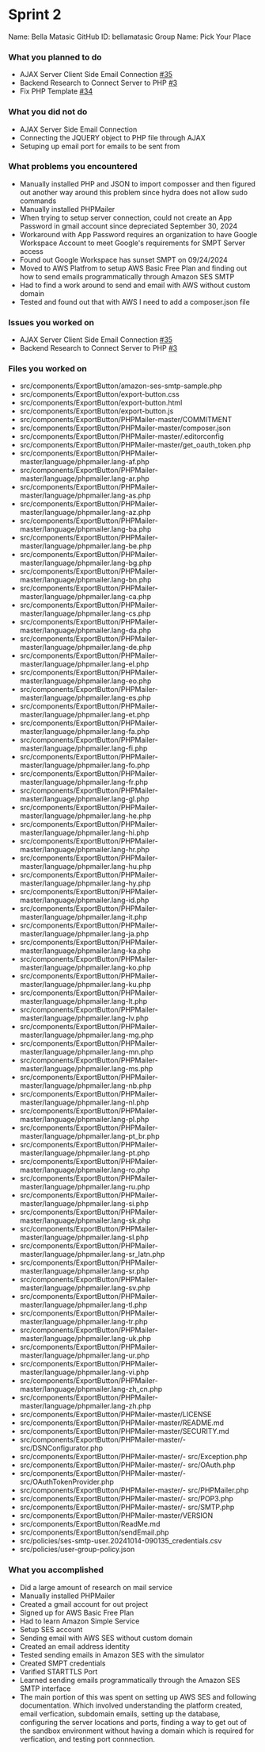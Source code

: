 # Sprint 2

Name: Bella Matasic
GitHub ID: bellamatasic
Group Name: Pick Your Place

### What you planned to do

- AJAX Server Client Side Email Connection [#35](https://github.com/utk-cs340-fall24/Pick-Your-Place/issues/35)
- Backend Research to Connect Server to PHP [#3](https://github.com/utk-cs340-fall24/Pick-Your-Place/issues/3)
- Fix PHP Template [#34](https://github.com/utk-cs340-fall24/Pick-Your-Place/issues/34)

### What you did not do

- AJAX Server Side Email Connection
- Connecting the JQUERY object to PHP file through AJAX
- Setuping up email port for emails to be sent from

### What problems you encountered

- Manually installed PHP and JSON to import composser and then figured out another way around this problem since hydra does not allow sudo commands
- Manually installed PHPMailer
- When trying to setup server connection, could not create an App Password in gmail account since depreciated September 30, 2024
- Workaround with App Password requires an organization to have Google Workspace Account to meet Google's requirements for SMPT Server access
- Found out Google Workspace has sunset SMPT on 09/24/2024
- Moved to AWS Platfrom to setup AWS Basic Free Plan and finding out how to send emails programmatically through Amazon SES SMTP
- Had to find a work around to send and email with AWS without custom domain
- Tested and found out that with AWS I need to add a composer.json file

### Issues you worked on

- AJAX Server Client Side Email Connection [#35](https://github.com/utk-cs340-fall24/Pick-Your-Place/issues/35)
- Backend Research to Connect Server to PHP [#3](https://github.com/utk-cs340-fall24/Pick-Your-Place/issues/3)

### Files you worked on

- src/components/ExportButton/amazon-ses-smtp-sample.php
- src/components/ExportButton/export-button.css
- src/components/ExportButton/export-button.html
- src/components/ExportButton/export-button.js
- src/components/ExportButton/PHPMailer-master/COMMITMENT
- src/components/ExportButton/PHPMailer-master/composer.json
- src/components/ExportButton/PHPMailer-master/.editorconfig
- src/components/ExportButton/PHPMailer-master/get_oauth_token.php
- src/components/ExportButton/PHPMailer-master/language/phpmailer.lang-af.php
- src/components/ExportButton/PHPMailer-master/language/phpmailer.lang-ar.php
- src/components/ExportButton/PHPMailer-master/language/phpmailer.lang-as.php
- src/components/ExportButton/PHPMailer-master/language/phpmailer.lang-az.php
- src/components/ExportButton/PHPMailer-master/language/phpmailer.lang-ba.php
- src/components/ExportButton/PHPMailer-master/language/phpmailer.lang-be.php
- src/components/ExportButton/PHPMailer-master/language/phpmailer.lang-bg.php
- src/components/ExportButton/PHPMailer-master/language/phpmailer.lang-bn.php
- src/components/ExportButton/PHPMailer-master/language/phpmailer.lang-ca.php
- src/components/ExportButton/PHPMailer-master/language/phpmailer.lang-cs.php
- src/components/ExportButton/PHPMailer-master/language/phpmailer.lang-da.php
- src/components/ExportButton/PHPMailer-master/language/phpmailer.lang-de.php
- src/components/ExportButton/PHPMailer-master/language/phpmailer.lang-el.php
- src/components/ExportButton/PHPMailer-master/language/phpmailer.lang-eo.php
- src/components/ExportButton/PHPMailer-master/language/phpmailer.lang-es.php
- src/components/ExportButton/PHPMailer-master/language/phpmailer.lang-et.php
- src/components/ExportButton/PHPMailer-master/language/phpmailer.lang-fa.php
- src/components/ExportButton/PHPMailer-master/language/phpmailer.lang-fi.php
- src/components/ExportButton/PHPMailer-master/language/phpmailer.lang-fo.php
- src/components/ExportButton/PHPMailer-master/language/phpmailer.lang-fr.php
- src/components/ExportButton/PHPMailer-master/language/phpmailer.lang-gl.php
- src/components/ExportButton/PHPMailer-master/language/phpmailer.lang-he.php
- src/components/ExportButton/PHPMailer-master/language/phpmailer.lang-hi.php
- src/components/ExportButton/PHPMailer-master/language/phpmailer.lang-hr.php
- src/components/ExportButton/PHPMailer-master/language/phpmailer.lang-hu.php
- src/components/ExportButton/PHPMailer-master/language/phpmailer.lang-hy.php
- src/components/ExportButton/PHPMailer-master/language/phpmailer.lang-id.php
- src/components/ExportButton/PHPMailer-master/language/phpmailer.lang-it.php
- src/components/ExportButton/PHPMailer-master/language/phpmailer.lang-ja.php
- src/components/ExportButton/PHPMailer-master/language/phpmailer.lang-ka.php
- src/components/ExportButton/PHPMailer-master/language/phpmailer.lang-ko.php
- src/components/ExportButton/PHPMailer-master/language/phpmailer.lang-ku.php
- src/components/ExportButton/PHPMailer-master/language/phpmailer.lang-lt.php
- src/components/ExportButton/PHPMailer-master/language/phpmailer.lang-lv.php
- src/components/ExportButton/PHPMailer-master/language/phpmailer.lang-mg.php
- src/components/ExportButton/PHPMailer-master/language/phpmailer.lang-mn.php
- src/components/ExportButton/PHPMailer-master/language/phpmailer.lang-ms.php
- src/components/ExportButton/PHPMailer-master/language/phpmailer.lang-nb.php
- src/components/ExportButton/PHPMailer-master/language/phpmailer.lang-nl.php
- src/components/ExportButton/PHPMailer-master/language/phpmailer.lang-pl.php
- src/components/ExportButton/PHPMailer-master/language/phpmailer.lang-pt_br.php
- src/components/ExportButton/PHPMailer-master/language/phpmailer.lang-pt.php
- src/components/ExportButton/PHPMailer-master/language/phpmailer.lang-ro.php
- src/components/ExportButton/PHPMailer-master/language/phpmailer.lang-ru.php
- src/components/ExportButton/PHPMailer-master/language/phpmailer.lang-si.php
- src/components/ExportButton/PHPMailer-master/language/phpmailer.lang-sk.php
- src/components/ExportButton/PHPMailer-master/language/phpmailer.lang-sl.php
- src/components/ExportButton/PHPMailer-master/language/phpmailer.lang-sr_latn.php
- src/components/ExportButton/PHPMailer-master/language/phpmailer.lang-sr.php
- src/components/ExportButton/PHPMailer-master/language/phpmailer.lang-sv.php
- src/components/ExportButton/PHPMailer-master/language/phpmailer.lang-tl.php
- src/components/ExportButton/PHPMailer-master/language/phpmailer.lang-tr.php
- src/components/ExportButton/PHPMailer-master/language/phpmailer.lang-uk.php
- src/components/ExportButton/PHPMailer-master/language/phpmailer.lang-ur.php
- src/components/ExportButton/PHPMailer-master/language/phpmailer.lang-vi.php
- src/components/ExportButton/PHPMailer-master/language/phpmailer.lang-zh_cn.php
- src/components/ExportButton/PHPMailer-master/language/phpmailer.lang-zh.php
- src/components/ExportButton/PHPMailer-master/LICENSE
- src/components/ExportButton/PHPMailer-master/README.md
- src/components/ExportButton/PHPMailer-master/SECURITY.md
- src/components/ExportButton/PHPMailer-master/- src/DSNConfigurator.php
- src/components/ExportButton/PHPMailer-master/- src/Exception.php
- src/components/ExportButton/PHPMailer-master/- src/OAuth.php
- src/components/ExportButton/PHPMailer-master/- src/OAuthTokenProvider.php
- src/components/ExportButton/PHPMailer-master/- src/PHPMailer.php
- src/components/ExportButton/PHPMailer-master/- src/POP3.php
- src/components/ExportButton/PHPMailer-master/- src/SMTP.php
- src/components/ExportButton/PHPMailer-master/VERSION
- src/components/ExportButton/ReadMe.md
- src/components/ExportButton/sendEmail.php
- src/policies/ses-smtp-user.20241014-090135_credentials.csv
- src/policies/user-group-policy.json

### What you accomplished

- Did a large amount of research on mail service
- Manually installed PHPMailer
- Created a gmail account for out project
- Signed up for AWS Basic Free Plan
- Had to learn Amazon Simple Service
- Setup SES account
- Sending email with AWS SES without custom domain
- Created an email address identity
- Tested sending emails in Amazon SES with the simulator
- Created SMPT credentials
- Varified STARTTLS Port
- Learned sending emails programmatically through the Amazon SES SMTP interface
- The main portion of this was spent on setting up AWS SES and following documentation. Which involved understanding the platform created, email verfication, subdomain emails, setting up the database, configuring the server locations and ports, finding a way to get out of the sandbox environment without having a domain which is required for verfication, and testing port connnection.
